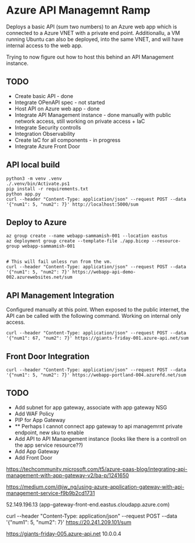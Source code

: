 # Azure API Managemnt Ramp

Deploys a basic API (sum two numbers) to an Azure web app which is connected to a Azure VNET with a private end point. Additionallu, a VM running Ubuntu can also be deployed, into the same VNET, and will have internal access to the web app. 

Trying to now figure out how to host this behind an API Management instance.

## TODO

- Create basic API - done
- Integrate OPenAPI spec - not started
- Host API on Azure web app - done
- Integrate API Management instance - done manually with public network access, still working on private access + IaC
- Integrate Security controlls
- Integration Observability
- Create IaC for all components - in progress
- Integrate Azure Front Door

## API local build

```
python3 -m venv .venv
./.venv/bin/Activate.ps1
pip install -r requirements.txt
python app.py
curl --header "Content-Type: application/json" --request POST --data '{"num1": 5, "num2": 7}' http://localhost:5000/sum
```

## Deploy to Azure

```
az group create --name webapp-sammamish-001 --location eastus
az deployment group create --template-file ./app.bicep --resource-group webapp-sammamish-001  


# This will fail unless run from the vm. 
curl --header "Content-Type: application/json" --request POST --data '{"num1": 5, "num2": 7}' https://webapp-api-demo-002.azurewebsites.net/sum
```

## API Management Integration

Configured manually at this point. When exposed to the public internet, the API can be called with the following command. Working on internal only access.

```
curl --header "Content-Type: application/json" --request POST --data '{"num1": 67, "num2": 7}' https://giants-friday-001.azure-api.net/sum

```

## Front Door Integration

```
curl --header "Content-Type: application/json" --request POST --data '{"num1": 5, "num2": 7}' https://webapp-portland-004.azurefd.net/sum
```

## TODO

- Add subnet for app gateway, associate with app gateway NSG
- Add WAF Policy
- PIP for App Gateway
- ** Perhaps I cannot connect app gateway to api managemrnt private endpoint, new sku to enable
- Add API to API Manangement instance (looks like there is a controll on the app service resource??)
- Add App Gateway
- Add Front Door

https://techcommunity.microsoft.com/t5/azure-paas-blog/integrating-api-management-with-app-gateway-v2/ba-p/1241650

https://medium.com/@jw_ng/using-azure-application-gateway-with-api-management-service-f9b9b2cd1731




52.149.196.13 (app-gateway-front-end.eastus.cloudapp.azure.com)


curl --header "Content-Type: application/json" --request POST --data '{"num1": 5, "num2": 7}' https://20.241.209.101/sum

https://giants-friday-005.azure-api.net
10.0.0.4
